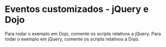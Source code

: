 # Eventos customizados - jQuery e Dojo #

Para rodar o exemplo em Dojo, comente os scripts relativos a jQuery.
Para rodar o exemplo em jQuery, comente os scripts relativos a Dojo.